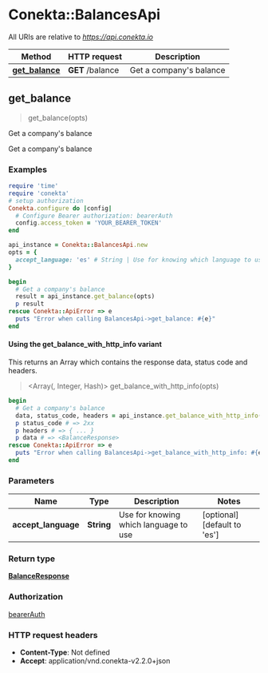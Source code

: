# Conekta::BalancesApi

All URIs are relative to *https://api.conekta.io*

| Method | HTTP request | Description |
| ------ | ------------ | ----------- |
| [**get_balance**](BalancesApi.md#get_balance) | **GET** /balance | Get a company&#39;s balance |


## get_balance

> <BalanceResponse> get_balance(opts)

Get a company's balance

Get a company's balance

### Examples

```ruby
require 'time'
require 'conekta'
# setup authorization
Conekta.configure do |config|
  # Configure Bearer authorization: bearerAuth
  config.access_token = 'YOUR_BEARER_TOKEN'
end

api_instance = Conekta::BalancesApi.new
opts = {
  accept_language: 'es' # String | Use for knowing which language to use
}

begin
  # Get a company's balance
  result = api_instance.get_balance(opts)
  p result
rescue Conekta::ApiError => e
  puts "Error when calling BalancesApi->get_balance: #{e}"
end
```

#### Using the get_balance_with_http_info variant

This returns an Array which contains the response data, status code and headers.

> <Array(<BalanceResponse>, Integer, Hash)> get_balance_with_http_info(opts)

```ruby
begin
  # Get a company's balance
  data, status_code, headers = api_instance.get_balance_with_http_info(opts)
  p status_code # => 2xx
  p headers # => { ... }
  p data # => <BalanceResponse>
rescue Conekta::ApiError => e
  puts "Error when calling BalancesApi->get_balance_with_http_info: #{e}"
end
```

### Parameters

| Name | Type | Description | Notes |
| ---- | ---- | ----------- | ----- |
| **accept_language** | **String** | Use for knowing which language to use | [optional][default to &#39;es&#39;] |

### Return type

[**BalanceResponse**](BalanceResponse.md)

### Authorization

[bearerAuth](../README.md#bearerAuth)

### HTTP request headers

- **Content-Type**: Not defined
- **Accept**: application/vnd.conekta-v2.2.0+json

